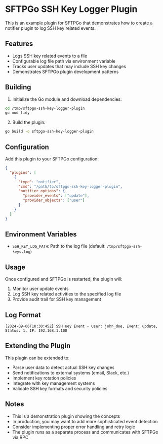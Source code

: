 # SFTPGo SSH Key Logger Plugin

This is an example plugin for SFTPGo that demonstrates how to create a notifier plugin to log SSH key related events.

## Features

- Logs SSH key related events to a file
- Configurable log file path via environment variable
- Tracks user updates that may include SSH key changes
- Demonstrates SFTPGo plugin development patterns

## Building

1. Initialize the Go module and download dependencies:
```bash
cd /tmp/sftpgo-ssh-key-logger-plugin
go mod tidy
```

2. Build the plugin:
```bash
go build -o sftpgo-ssh-key-logger-plugin
```

## Configuration

Add this plugin to your SFTPGo configuration:

```json
{
  "plugins": [
    {
      "type": "notifier",
      "cmd": "/path/to/sftpgo-ssh-key-logger-plugin",
      "notifier_options": {
        "provider_events": ["update"],
        "provider_objects": ["user"]
      }
    }
  ]
}
```

## Environment Variables

- `SSH_KEY_LOG_PATH`: Path to the log file (default: `/tmp/sftpgo-ssh-keys.log`)

## Usage

Once configured and SFTPGo is restarted, the plugin will:

1. Monitor user update events
2. Log SSH key related activities to the specified log file
3. Provide audit trail for SSH key management

## Log Format

```
[2024-09-06T10:30:45Z] SSH Key Event - User: john_doe, Event: update, Status: 1, IP: 192.168.1.100
```

## Extending the Plugin

This plugin can be extended to:

- Parse user data to detect actual SSH key changes
- Send notifications to external systems (email, Slack, etc.)
- Implement key rotation policies
- Integrate with key management systems
- Validate SSH key formats and security policies

## Notes

- This is a demonstration plugin showing the concepts
- In production, you may want to add more sophisticated event detection
- Consider implementing proper error handling and retry logic
- The plugin runs as a separate process and communicates with SFTPGo via RPC